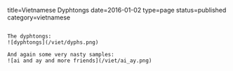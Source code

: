 title=Vietnamese Dyphtongs
date=2016-01-02
type=page
status=published
category=vietnamese
~~~~~~

The dyphtongs:
![dyphtongs](/viet/dyphs.png)

And again some very nasty samples:
![ai and ay and more friends](/viet/ai_ay.png)